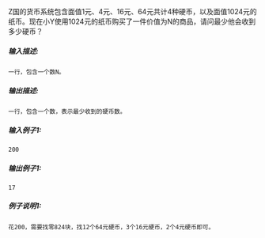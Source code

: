 Z国的货币系统包含面值1元、4元、16元、64元共计4种硬币，以及面值1024元的纸币。现在小Y使用1024元的纸币购买了一件价值为N的商品，请问最少他会收到多少硬币？



##### **输入描述:**

```
一行，包含一个数N。
```



##### **输出描述:**

```
一行，包含一个数，表示最少收到的硬币数。
```



##### **输入例子1:**

```
200
```



##### **输出例子1:**

```
17
```



##### **例子说明1:**

```
花200，需要找零824块，找12个64元硬币，3个16元硬币，2个4元硬币即可。
```